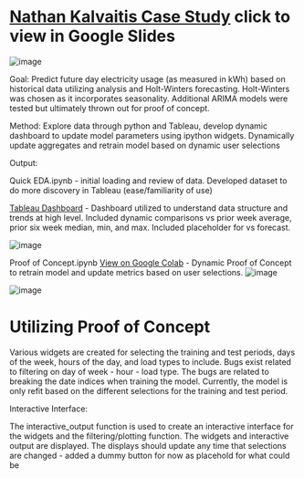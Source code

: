 # [Nathan Kalvaitis Case Study](https://docs.google.com/presentation/d/1g7-OlPXbN4QKMoYPYyzDqaE_bhCguX8PUKCUh_a1N8w/edit#slide=id.g2be7f407783_0_60) click to view in Google Slides
![image](https://github.com/nathankalvaitis/ipython-dashboard/assets/31044210/7083b4a6-8cd2-433f-b5b3-750a97f96e9b)



Goal: Predict future day electricity usage (as measured in kWh) based on historical data utilizing analysis and Holt-Winters forecasting. Holt-Winters was chosen as it incorporates seasonality. Additional ARIMA models were tested but ultimately thrown out for proof of concept. 

Method: Explore data through python and Tableau, develop dynamic dashboard to update model parameters using ipython widgets. Dynamically update aggregates and retrain model based on dynamic user selections

Output: 

Quick EDA.ipynb - initial loading and review of data. Developed dataset to do more discovery in Tableau (ease/familiarity of use)


[Tableau Dashboard](https://public.tableau.com/app/profile/nathan.kalvaitis/viz/CaseStudy-TableauDashboardPowerUsageTrends/CaseStudy-ActualvsForecastedPowerUsage?publish=yes) - Dashboard utilized to understand data structure and trends at high level. Included dynamic comparisons vs prior week average, prior six week median, min, and max. Included placeholder for vs forecast.

![image](https://github.com/nathankalvaitis/ipython-dashboard/assets/31044210/7eb8b525-72a7-4ce5-a1ce-cb1c332604ad)

Proof of Concept.ipynb [View on Google Colab](https://colab.research.google.com/drive/1SnF-YWW2PN27cgo8dkEtYHFfp_2kWdMa) - Dynamic Proof of Concept to retrain model and update metrics based on user selections. 
![image](https://github.com/nathankalvaitis/ipython-dashboard/assets/31044210/41fbc23f-ecf5-466e-81ff-b54264ff9977)

![image](https://github.com/nathankalvaitis/ipython-dashboard/assets/31044210/60b49fa0-3a34-40da-801a-5f468a6df754)


# Utilizing Proof of Concept

Various widgets are created for selecting the training and test periods, days of the week, hours of the day, and load types to include. Bugs exist related to filtering on day of week - hour - load type. The bugs are related to breaking the date indices when training the model. Currently, the model is only refit based on the different selections for the training and test period.

Interactive Interface:

The interactive_output function is used to create an interactive interface for the widgets and the filtering/plotting function.
The widgets and interactive output are displayed. The displays should update any time that selections are changed - added a dummy button for now as placehold for what could be

